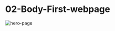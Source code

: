 # 02-Body-First-webpage

  ![hero-page](https://github.com/SaadMahi/02-Body-First-webpage/assets/117567622/a47dee89-f0c5-4896-a78c-b4109c1cdc0e)

